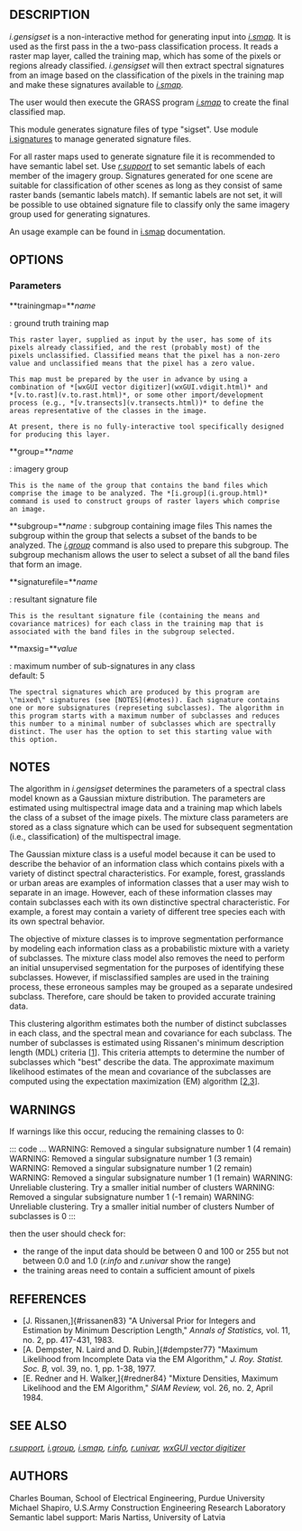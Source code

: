 ## DESCRIPTION

*i.gensigset* is a non-interactive method for generating input into
*[i.smap](i.smap.html).* It is used as the first pass in the a two-pass
classification process. It reads a raster map layer, called the training
map, which has some of the pixels or regions already classified.
*i.gensigset* will then extract spectral signatures from an image based
on the classification of the pixels in the training map and make these
signatures available to *[i.smap](i.smap.html).*

The user would then execute the GRASS program *[i.smap](i.smap.html)* to
create the final classified map.

This module generates signature files of type \"sigset\". Use module
[i.signatures](i.signatures.html) to manage generated signature files.

For all raster maps used to generate signature file it is recommended to
have semantic label set. Use *[r.support](r.support.html)* to set
semantic labels of each member of the imagery group. Signatures
generated for one scene are suitable for classification of other scenes
as long as they consist of same raster bands (semantic labels match). If
semantic labels are not set, it will be possible to use obtained
signature file to classify only the same imagery group used for
generating signatures.

An usage example can be found in [i.smap](i.smap.html) documentation.

## OPTIONS

### Parameters

**trainingmap=***name*

:   ground truth training map

    This raster layer, supplied as input by the user, has some of its
    pixels already classified, and the rest (probably most) of the
    pixels unclassified. Classified means that the pixel has a non-zero
    value and unclassified means that the pixel has a zero value.

    This map must be prepared by the user in advance by using a
    combination of *[wxGUI vector digitizer](wxGUI.vdigit.html)* and
    *[v.to.rast](v.to.rast.html)*, or some other import/development
    process (e.g., *[v.transects](v.transects.html))* to define the
    areas representative of the classes in the image.

    At present, there is no fully-interactive tool specifically designed
    for producing this layer.

**group=***name*

:   imagery group

    This is the name of the group that contains the band files which
    comprise the image to be analyzed. The *[i.group](i.group.html)*
    command is used to construct groups of raster layers which comprise
    an image.

**subgroup=***name*
:   subgroup containing image files
    This names the subgroup within the group that selects a subset of
    the bands to be analyzed. The *[i.group](i.group.html)* command is
    also used to prepare this subgroup. The subgroup mechanism allows
    the user to select a subset of all the band files that form an
    image.

**signaturefile=***name*

:   resultant signature file

    This is the resultant signature file (containing the means and
    covariance matrices) for each class in the training map that is
    associated with the band files in the subgroup selected.

**maxsig=***value*

:   maximum number of sub-signatures in any class\
    default: 5

    The spectral signatures which are produced by this program are
    \"mixed\" signatures (see [NOTES](#notes)). Each signature contains
    one or more subsignatures (represeting subclasses). The algorithm in
    this program starts with a maximum number of subclasses and reduces
    this number to a minimal number of subclasses which are spectrally
    distinct. The user has the option to set this starting value with
    this option.

## NOTES

The algorithm in *i.gensigset* determines the parameters of a spectral
class model known as a Gaussian mixture distribution. The parameters are
estimated using multispectral image data and a training map which labels
the class of a subset of the image pixels. The mixture class parameters
are stored as a class signature which can be used for subsequent
segmentation (i.e., classification) of the multispectral image.

The Gaussian mixture class is a useful model because it can be used to
describe the behavior of an information class which contains pixels with
a variety of distinct spectral characteristics. For example, forest,
grasslands or urban areas are examples of information classes that a
user may wish to separate in an image. However, each of these
information classes may contain subclasses each with its own distinctive
spectral characteristic. For example, a forest may contain a variety of
different tree species each with its own spectral behavior.

The objective of mixture classes is to improve segmentation performance
by modeling each information class as a probabilistic mixture with a
variety of subclasses. The mixture class model also removes the need to
perform an initial unsupervised segmentation for the purposes of
identifying these subclasses. However, if misclassified samples are used
in the training process, these erroneous samples may be grouped as a
separate undesired subclass. Therefore, care should be taken to provided
accurate training data.

This clustering algorithm estimates both the number of distinct
subclasses in each class, and the spectral mean and covariance for each
subclass. The number of subclasses is estimated using Rissanen\'s
minimum description length (MDL) criteria \[[1](#rissanen83)\]. This
criteria attempts to determine the number of subclasses which \"best\"
describe the data. The approximate maximum likelihood estimates of the
mean and covariance of the subclasses are computed using the expectation
maximization (EM) algorithm \[[2](#dempster77),[3](#redner84)\].

## WARNINGS

If warnings like this occur, reducing the remaining classes to 0:

::: code
    ...
    WARNING: Removed a singular subsignature number 1 (4 remain)
    WARNING: Removed a singular subsignature number 1 (3 remain)
    WARNING: Removed a singular subsignature number 1 (2 remain)
    WARNING: Removed a singular subsignature number 1 (1 remain)
    WARNING: Unreliable clustering. Try a smaller initial number of clusters
    WARNING: Removed a singular subsignature number 1 (-1 remain)
    WARNING: Unreliable clustering. Try a smaller initial number of clusters
    Number of subclasses is 0
:::

then the user should check for:

-   the range of the input data should be between 0 and 100 or 255 but
    not between 0.0 and 1.0 (*r.info* and *r.univar* show the range)
-   the training areas need to contain a sufficient amount of pixels

## REFERENCES

-   [J. Rissanen,]{#rissanen83} \"A Universal Prior for Integers and
    Estimation by Minimum Description Length,\" *Annals of Statistics,*
    vol. 11, no. 2, pp. 417-431, 1983.
-   [A. Dempster, N. Laird and D. Rubin,]{#dempster77} \"Maximum
    Likelihood from Incomplete Data via the EM Algorithm,\" *J. Roy.
    Statist. Soc. B,* vol. 39, no. 1, pp. 1-38, 1977.
-   [E. Redner and H. Walker,]{#redner84} \"Mixture Densities, Maximum
    Likelihood and the EM Algorithm,\" *SIAM Review,* vol. 26, no. 2,
    April 1984.

## SEE ALSO

*[r.support](r.support), [i.group](i.group.html), [i.smap](i.smap.html),
[r.info](r.info.html), [r.univar](r.univar.html), [wxGUI vector
digitizer](wxGUI.vdigit.html)*

## AUTHORS

Charles Bouman, School of Electrical Engineering, Purdue University\
Michael Shapiro, U.S.Army Construction Engineering Research Laboratory\
Semantic label support: Maris Nartiss, University of Latvia
